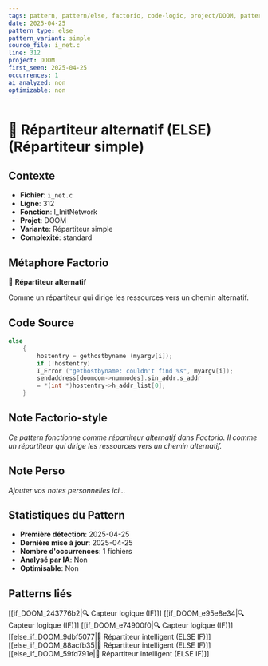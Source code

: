```yaml
---
tags: pattern, pattern/else, factorio, code-logic, project/DOOM, pattern/variant/simple
date: 2025-04-25
pattern_type: else
pattern_variant: simple
source_file: i_net.c
line: 312
project: DOOM
first_seen: 2025-04-25
occurrences: 1
ai_analyzed: non
optimizable: non
---
```


# 🔀 Répartiteur alternatif (ELSE) (Répartiteur simple)

## Contexte
- **Fichier**: `i_net.c`
- **Ligne**: 312
- **Fonction**: I_InitNetwork
- **Projet**: DOOM
- **Variante**: Répartiteur simple
- **Complexité**: standard

## Métaphore Factorio
🔀 **Répartiteur alternatif**

Comme un répartiteur qui dirige les ressources vers un chemin alternatif.

## Code Source
```c
else
	{
	    hostentry = gethostbyname (myargv[i]);
	    if (!hostentry)
		I_Error ("gethostbyname: couldn't find %s", myargv[i]);
	    sendaddress[doomcom->numnodes].sin_addr.s_addr 
		= *(int *)hostentry->h_addr_list[0];
	}
```

## Note Factorio-style
*Ce pattern fonctionne comme répartiteur alternatif dans Factorio. Il comme un répartiteur qui dirige les ressources vers un chemin alternatif.*

## Note Perso
*Ajouter vos notes personnelles ici...*

## Statistiques du Pattern
- **Première détection**: 2025-04-25
- **Dernière mise à jour**: 2025-04-25
- **Nombre d'occurrences**: 1 fichiers
- **Analysé par IA**: Non
- **Optimisable**: Non

## Patterns liés
[[if_DOOM_243776b2|🔍 Capteur logique (IF)]]
[[if_DOOM_e95e8e34|🔍 Capteur logique (IF)]]
[[if_DOOM_e74900f0|🔍 Capteur logique (IF)]]
[[else_if_DOOM_9dbf5077|🔄 Répartiteur intelligent (ELSE IF)]]
[[else_if_DOOM_88acfb35|🔄 Répartiteur intelligent (ELSE IF)]]
[[else_if_DOOM_59fd791e|🔄 Répartiteur intelligent (ELSE IF)]]
